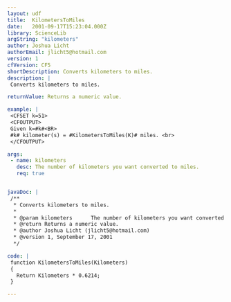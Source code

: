 ```yaml
---
layout: udf
title:  KilometersToMiles
date:   2001-09-17T15:23:04.000Z
library: ScienceLib
argString: "kilometers"
author: Joshua Licht
authorEmail: jlicht5@hotmail.com
version: 1
cfVersion: CF5
shortDescription: Converts kilometers to miles.
description: |
 Converts kilometers to miles.

returnValue: Returns a numeric value.

example: |
 <CFSET k=51>
 <CFOUTPUT>
 Given k=#k#<BR>
 #k# kilometer(s) = #KilometersToMiles(K)# miles. <br>
 </CFOUTPUT>

args:
 - name: kilometers
   desc: The number of kilometers you want converted to miles.
   req: true


javaDoc: |
 /**
  * Converts kilometers to miles.
  * 
  * @param kilometers      The number of kilometers you want converted to miles. 
  * @return Returns a numeric value. 
  * @author Joshua Licht (jlicht5@hotmail.com) 
  * @version 1, September 17, 2001 
  */

code: |
 function KilometersToMiles(Kilometers)
 {
   Return Kilometers * 0.6214;
 }

---
```


